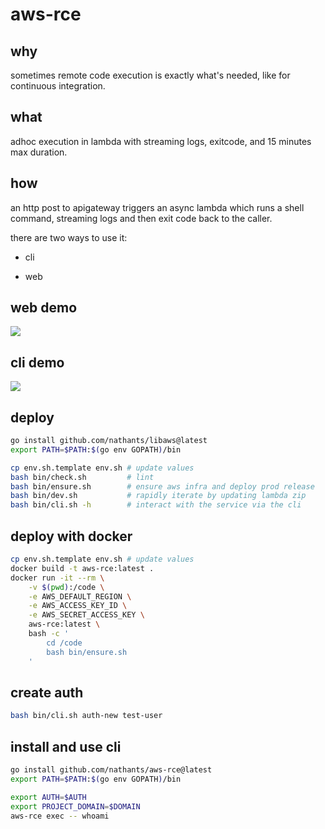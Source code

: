 # aws-rce

## why

sometimes remote code execution is exactly what's needed, like for continuous integration.

## what

adhoc execution in lambda with streaming logs, exitcode, and 15 minutes max duration.

## how

an http post to apigateway triggers an async lambda which runs a shell command, streaming logs and then exit code back to the caller.

there are two ways to use it:

- cli

- web

## web demo

![](https://github.com/nathants/aws-rce/raw/master/web.gif)

## cli demo

![](https://github.com/nathants/aws-rce/raw/master/cli.gif)

## deploy

```bash
go install github.com/nathants/libaws@latest
export PATH=$PATH:$(go env GOPATH)/bin

cp env.sh.template env.sh # update values
bash bin/check.sh         # lint
bash bin/ensure.sh        # ensure aws infra and deploy prod release
bash bin/dev.sh           # rapidly iterate by updating lambda zip
bash bin/cli.sh -h        # interact with the service via the cli
```

## deploy with docker

```bash
cp env.sh.template env.sh # update values
docker build -t aws-rce:latest .
docker run -it --rm \
    -v $(pwd):/code \
    -e AWS_DEFAULT_REGION \
    -e AWS_ACCESS_KEY_ID \
    -e AWS_SECRET_ACCESS_KEY \
    aws-rce:latest \
    bash -c '
        cd /code
        bash bin/ensure.sh
    '
```

## create auth

```bash
bash bin/cli.sh auth-new test-user
```

## install and use cli

```bash
go install github.com/nathants/aws-rce@latest
export PATH=$PATH:$(go env GOPATH)/bin

export AUTH=$AUTH
export PROJECT_DOMAIN=$DOMAIN
aws-rce exec -- whoami
```

